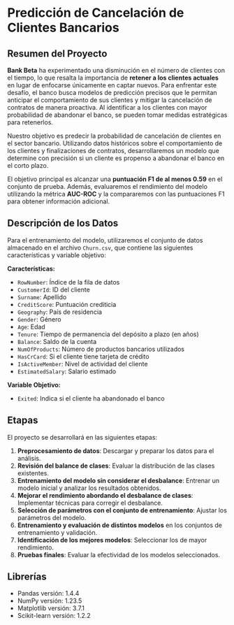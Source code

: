 # Predicción de Cancelación de Clientes Bancarios

## Resumen del Proyecto

**Bank Beta** ha experimentado una disminución en el número de clientes con el tiempo, lo que resalta la importancia de **retener a los clientes actuales** en lugar de enfocarse únicamente en captar nuevos. Para enfrentar este desafío, el banco busca modelos de predicción precisos que le permitan anticipar el comportamiento de sus clientes y mitigar la cancelación de contratos de manera proactiva. Al identificar a los clientes con mayor probabilidad de abandonar el banco, se pueden tomar medidas estratégicas para retenerlos.

Nuestro objetivo es predecir la probabilidad de cancelación de clientes en el sector bancario. Utilizando datos históricos sobre el comportamiento de los clientes y finalizaciones de contratos, desarrollaremos un modelo que determine con precisión si un cliente es propenso a abandonar el banco en el corto plazo.

El objetivo principal es alcanzar una **puntuación F1 de al menos 0.59** en el conjunto de prueba. Además, evaluaremos el rendimiento del modelo utilizando la métrica **AUC-ROC** y la compararemos con las puntuaciones F1 para obtener información adicional.

## Descripción de los Datos

Para el entrenamiento del modelo, utilizaremos el conjunto de datos almacenado en el archivo `Churn.csv`, que contiene las siguientes características y variable objetivo:

**Características:**
- `RowNumber`: Índice de la fila de datos  
- `CustomerId`: ID del cliente  
- `Surname`: Apellido  
- `CreditScore`: Puntuación crediticia  
- `Geography`: País de residencia  
- `Gender`: Género  
- `Age`: Edad  
- `Tenure`: Tiempo de permanencia del depósito a plazo (en años)  
- `Balance`: Saldo de la cuenta  
- `NumOfProducts`: Número de productos bancarios utilizados  
- `HasCrCard`: Si el cliente tiene tarjeta de crédito  
- `IsActiveMember`: Nivel de actividad del cliente  
- `EstimatedSalary`: Salario estimado  

**Variable Objetivo:**
- `Exited`: Indica si el cliente ha abandonado el banco  

## Etapas

El proyecto se desarrollará en las siguientes etapas:

1. **Preprocesamiento de datos**: Descargar y preparar los datos para el análisis.  
2. **Revisión del balance de clases**: Evaluar la distribución de las clases existentes.  
3. **Entrenamiento del modelo sin considerar el desbalance**: Entrenar un modelo inicial y analizar los resultados obtenidos.  
4. **Mejorar el rendimiento abordando el desbalance de clases**: Implementar técnicas para corregir el desbalance.  
5. **Selección de parámetros con el conjunto de entrenamiento**: Ajustar los parámetros del modelo.  
6. **Entrenamiento y evaluación de distintos modelos** en los conjuntos de entrenamiento y validación.  
7. **Identificación de los mejores modelos**: Seleccionar los de mayor rendimiento.  
8. **Pruebas finales**: Evaluar la efectividad de los modelos seleccionados.

## Librerías

- Pandas versión: 1.4.4  
- NumPy versión: 1.23.5  
- Matplotlib versión: 3.7.1  
- Scikit-learn versión: 1.2.2